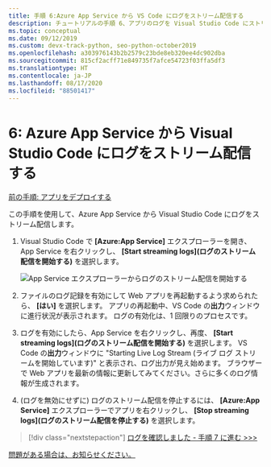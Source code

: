 ```yaml
---
title: 手順 6:Azure App Service から VS Code にログをストリーム配信する
description: チュートリアルの手順 6、アプリのログを Visual Studio Code にストリーム配信する
ms.topic: conceptual
ms.date: 09/12/2019
ms.custom: devx-track-python, seo-python-october2019
ms.openlocfilehash: a303976143b2b2579c23bde8eb320ee4dc902dba
ms.sourcegitcommit: 815cf2acff71e849735f7afce54723f03ffa5df3
ms.translationtype: HT
ms.contentlocale: ja-JP
ms.lasthandoff: 08/17/2020
ms.locfileid: "88501417"
---
```

# <a name="6-stream-logs-from-azure-app-service-into-visual-studio-code"></a>6: Azure App Service から Visual Studio Code にログをストリーム配信する

[前の手順: アプリをデプロイする](tutorial-deploy-app-service-on-linux-05.md)

この手順を使用して、Azure App Service から Visual Studio Code にログをストリーム配信します。

1. Visual Studio Code で **[Azure:App Service]** エクスプローラーを開き、App Service を右クリックし、 **[Start streaming logs]\(ログのストリーム配信を開始する\)** を選択します。

   ![App Service エクスプローラーからログのストリーム配信を開始する](media/deploy-azure/start-streaming-logs-in-visual-studio-code.png)

1. ファイルのログ記録を有効にして Web アプリを再起動するよう求められたら、 **[はい]** を選択します。 アプリの再起動中、VS Code の**出力**ウィンドウに進行状況が表示されます。 ログの有効化は、1 回限りのプロセスです。

1. ログを有効にしたら、App Service を右クリックし、再度、 **[Start streaming logs]\(ログのストリーム配信を開始する\)** を選択します。 VS Code の**出力**ウィンドウに "Starting Live Log Stream (ライブ ログ ストリームを開始しています)" と表示され、ログ出力が見え始めます。 ブラウザーで Web アプリを最新の情報に更新してみてください。さらに多くのログ情報が生成されます。

1. (ログを無効にせずに) ログのストリーム配信を停止するには、 **[Azure:App Service]** エクスプローラーでアプリを右クリックし、 **[Stop streaming logs]\(ログのストリーム配信を停止する\)** を選択します。

> [!div class="nextstepaction"]
> [ログを確認しました - 手順 7 に進む >>>](tutorial-deploy-app-service-on-linux-07.md)

[問題がある場合は、お知らせください。](https://aka.ms/FlaskVSCQuickstartHelp)
